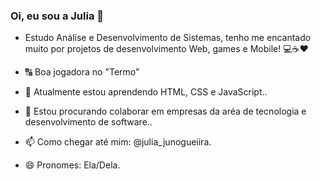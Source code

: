 ### Oi, eu sou a Julia 👋

- Estudo Análise e Desenvolvimento de Sistemas, tenho me encantado muito por projetos de desenvolvimento Web, games e Mobile! 💻☕❤️

- 🔠 Boa jogadora no "Termo"
- 🌱 Atualmente estou aprendendo HTML, CSS e JavaScript..
- 👯 Estou procurando colaborar em empresas da aréa de tecnologia e desenvolvimento de software..
- 📫 Como chegar até mim: @julia_junogueiira.
- 😄 Pronomes: Ela/Dela.
